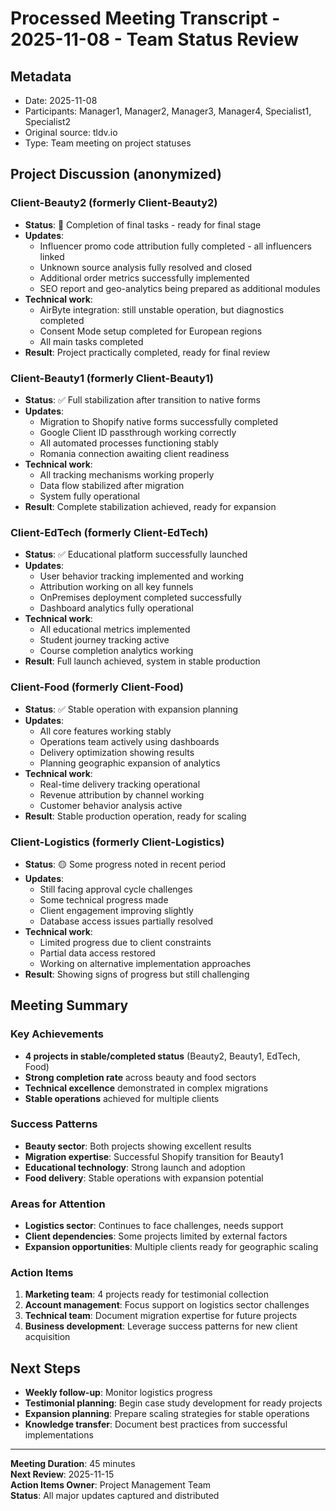 # Processed Meeting Transcript - 2025-11-08 - Team Status Review

## Metadata
- Date: 2025-11-08
- Participants: Manager1, Manager2, Manager3, Manager4, Specialist1, Specialist2
- Original source: tldv.io
- Type: Team meeting on project statuses

## Project Discussion (anonymized)

### Client-Beauty2 (formerly Client-Beauty2)
- **Status**: 🎉 Completion of final tasks - ready for final stage
- **Updates**:
  - Influencer promo code attribution fully completed - all influencers linked
  - Unknown source analysis fully resolved and closed
  - Additional order metrics successfully implemented
  - SEO report and geo-analytics being prepared as additional modules
- **Technical work**:
  - AirByte integration: still unstable operation, but diagnostics completed
  - Consent Mode setup completed for European regions
  - All main tasks completed
- **Result**: Project practically completed, ready for final review

### Client-Beauty1 (formerly Client-Beauty1)
- **Status**: ✅ Full stabilization after transition to native forms
- **Updates**:
  - Migration to Shopify native forms successfully completed
  - Google Client ID passthrough working correctly
  - All automated processes functioning stably
  - Romania connection awaiting client readiness
- **Technical work**:
  - All tracking mechanisms working properly
  - Data flow stabilized after migration
  - System fully operational
- **Result**: Complete stabilization achieved, ready for expansion

### Client-EdTech (formerly Client-EdTech)
- **Status**: ✅ Educational platform successfully launched
- **Updates**:
  - User behavior tracking implemented and working
  - Attribution working on all key funnels
  - OnPremises deployment completed successfully
  - Dashboard analytics fully operational
- **Technical work**:
  - All educational metrics implemented
  - Student journey tracking active
  - Course completion analytics working
- **Result**: Full launch achieved, system in stable production

### Client-Food (formerly Client-Food)
- **Status**: ✅ Stable operation with expansion planning
- **Updates**:
  - All core features working stably
  - Operations team actively using dashboards
  - Delivery optimization showing results
  - Planning geographic expansion of analytics
- **Technical work**:
  - Real-time delivery tracking operational
  - Revenue attribution by channel working
  - Customer behavior analysis active
- **Result**: Stable production operation, ready for scaling

### Client-Logistics (formerly Client-Logistics)
- **Status**: 🟡 Some progress noted in recent period
- **Updates**:
  - Still facing approval cycle challenges
  - Some technical progress made
  - Client engagement improving slightly
  - Database access issues partially resolved
- **Technical work**:
  - Limited progress due to client constraints
  - Partial data access restored
  - Working on alternative implementation approaches
- **Result**: Showing signs of progress but still challenging

## Meeting Summary

### Key Achievements
- **4 projects in stable/completed status** (Beauty2, Beauty1, EdTech, Food)
- **Strong completion rate** across beauty and food sectors
- **Technical excellence** demonstrated in complex migrations
- **Stable operations** achieved for multiple clients

### Success Patterns
- **Beauty sector**: Both projects showing excellent results
- **Migration expertise**: Successful Shopify transition for Beauty1
- **Educational technology**: Strong launch and adoption
- **Food delivery**: Stable operations with expansion potential

### Areas for Attention
- **Logistics sector**: Continues to face challenges, needs support
- **Client dependencies**: Some projects limited by external factors
- **Expansion opportunities**: Multiple clients ready for geographic scaling

### Action Items
1. **Marketing team**: 4 projects ready for testimonial collection
2. **Account management**: Focus support on logistics sector challenges
3. **Technical team**: Document migration expertise for future projects
4. **Business development**: Leverage success patterns for new client acquisition

## Next Steps
- **Weekly follow-up**: Monitor logistics progress
- **Testimonial planning**: Begin case study development for ready projects
- **Expansion planning**: Prepare scaling strategies for stable operations
- **Knowledge transfer**: Document best practices from successful implementations

---

**Meeting Duration**: 45 minutes  
**Next Review**: 2025-11-15  
**Action Items Owner**: Project Management Team  
**Status**: All major updates captured and distributed
